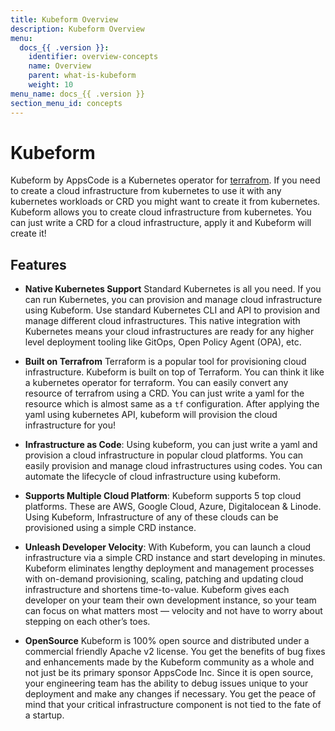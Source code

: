 ```yaml
---
title: Kubeform Overview
description: Kubeform Overview
menu:
  docs_{{ .version }}:
    identifier: overview-concepts
    name: Overview
    parent: what-is-kubeform
    weight: 10
menu_name: docs_{{ .version }}
section_menu_id: concepts
---
```


# Kubeform

 Kubeform by AppsCode is a Kubernetes operator for [terrafrom](https://terraform.io). If you need to create a cloud infrastructure from kubernetes to use it with any kubernetes workloads or CRD you might want to create it from kubernetes. Kubeform allows you to create cloud infrastructure from kubernetes. You can just write a CRD for a cloud infrastructure, apply it and Kubeform will create it!

## Features

- **Native Kubernetes Support**
  Standard Kubernetes is all you need. If you can run Kubernetes, you can provision and manage cloud infrastructure using Kubeform. Use standard Kubernetes CLI and API to provision and manage different cloud infrastructures. This native integration with Kubernetes means your cloud infrastructures are ready for any higher level deployment tooling like GitOps, Open Policy Agent (OPA), etc.

- **Built on Terrafrom**
  Terraform is a popular tool for provisioning cloud infrastructure. Kubeform is built on top of Terraform. You can think it like a kubernetes operator for terraform. You can easily convert any resource of terrafrom using a CRD. You can just write a yaml for the resource which is almost same as a `tf` configuration. After applying the yaml using kubernetes API, kubeform will provision the cloud infrastructure for you!

- **Infrastructure as Code**:
  Using kubeform, you can just write a yaml and provision a cloud infrastructure in popular cloud platforms. You can easily provision and manage cloud infrastructures using codes. You can automate the lifecycle of cloud infrastructure using kubeform.

- **Supports Multiple Cloud Platform**:
  Kubeform supports 5 top cloud platforms. These are AWS, Google Cloud, Azure, Digitalocean & Linode. Using Kubeform, Infrastructure of any of these clouds can be provisioned using a simple CRD instance.

- **Unleash Developer Velocity**:
  With Kubeform, you can launch a cloud infrastructure via a simple CRD instance and start developing in minutes. Kubeform eliminates lengthy deployment and management processes with on-demand provisioning, scaling, patching and updating cloud infrastructure and shortens time-to-value. Kubeform gives each developer on your team their own development instance, so your team can focus on what matters most — velocity and not have to worry about stepping on each other’s toes.

- **OpenSource**
  Kubeform is 100% open source and distributed under a commercial friendly Apache v2 license. You get the benefits of bug fixes and enhancements made by the Kubeform community as a whole and not just be its primary sponsor AppsCode Inc. Since it is open source, your engineering team has the ability to debug issues unique to your deployment and make any changes if necessary. You get the peace of mind that your critical infrastructure component is not tied to the fate of a startup.